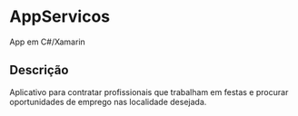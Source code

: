# AppServicos
App em C#/Xamarin

## Descrição
Aplicativo para contratar profissionais que trabalham em festas e procurar oportunidades de emprego nas localidade desejada.

